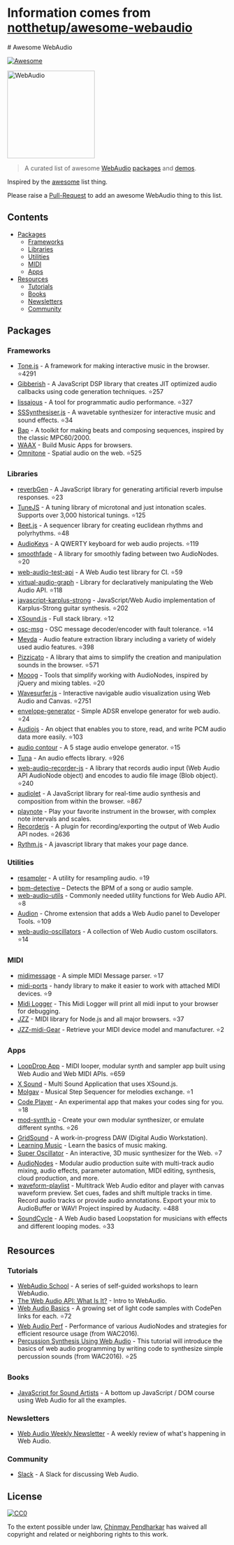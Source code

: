 # Information comes from [notthetup/awesome-webaudio](https://github.com/notthetup/awesome-webaudio)
﻿# Awesome WebAudio

[![Awesome](https://cdn.rawgit.com/sindresorhus/awesome/d7305f38d29fed78fa85652e3a63e154dd8e8829/media/badge.svg)](https://github.com/sindresorhus/awesome)

<img src="https://raw.githubusercontent.com/voodootikigod/logo.js/master/webaudio/webaudio-js.png" width="200px" alt="WebAudio">

> A curated list of awesome [WebAudio](https://developer.mozilla.org/en-US/docs/Web/API/Web_Audio_API) [packages](#packages) and [demos](#demos).

Inspired by the [awesome](https://github.com/sindresorhus/awesome) list thing.

Please raise a [Pull-Request](https://github.com/notthetup/awesome-webaudio/pulls) to add an awesome WebAudio thing to this list.

## Contents
- [Packages](#packages)
  - [Frameworks](#frameworks)
  - [Libraries](#libraries)
  - [Utilities](#utilities)
  - [MIDI](#midi)
  - [Apps](#apps)
- [Resources](#resources)
  - [Tutorials](#tutorials)
  - [Books](#books)
  - [Newsletters](#newsletters)
  - [Community](#community)

## Packages

### Frameworks
- [Tone.js](https://github.com/Tonejs/Tone.js) - A framework for making interactive music in the browser. :star:4291
- [Gibberish](https://github.com/gibber-cc/gibberish) - A JavaScript DSP library that creates JIT optimized audio callbacks using code generation techniques. :star:257
- [lissajous](https://github.com/kylestetz/lissajous) -  A tool for programmatic audio performance. :star:327
- [SSSynthesiser.js](https://github.com/surikov/SSSynthesiser.js) -  A wavetable synthesizer for interactive music and sound effects. :star:34
- [Bap](http://bapjs.org/) - A toolkit for making beats and composing sequences, inspired by the classic MPC60/2000.
- [WAAX](https://github.com/hoch/WAAX/) - Build Music Apps for browsers.
- [Omnitone](https://github.com/GoogleChrome/omnitone) - Spatial audio on the web. :star:525

### Libraries
- [reverbGen](https://github.com/adelespinasse/reverbGen) - A JavaScript library for generating artificial reverb impulse responses. :star:23
- [TuneJS](https://github.com/abbernie/tune) - A tuning library of microtonal and just intonation scales. Supports over 3,000 historical tunings. :star:125
- [Beet.js](https://github.com/zya/beet.js) - A sequencer library for creating euclidean rhythms and polyrhythms. :star:48
- [AudioKeys](https://github.com/kylestetz/AudioKeys) - A QWERTY keyboard for web audio projects. :star:119
- [smoothfade](https://github.com/notthetup/smoothfade) - A library for smoothly fading between two AudioNodes. :star:20
- [web-audio-test-api](https://github.com/mohayonao/web-audio-test-api) - A Web Audio test library for CI. :star:59
- [virtual-audio-graph](https://github.com/benji6/virtual-audio-graph) - Library for declaratively manipulating the Web Audio API. :star:118
- [javascript-karplus-strong](https://github.com/mrahtz/javascript-karplus-strong) - JavaScript/Web Audio implementation of Karplus-Strong guitar synthesis. :star:202
- [XSound.js](https://github.com/Korilakkuma/XSound) - Full stack library. :star:12
- [osc-msg](https://github.com/mohayonao/osc-msg) - OSC message decoder/encoder with fault tolerance. :star:14
- [Meyda](https://github.com/meyda/meyda) - Audio feature extraction library including a variety of widely used audio features. :star:398
- [Pizzicato](https://github.com/alemangui/pizzicato) - A library that aims to simplify the creation and manipulation sounds in the browser. :star:571
- [Mooog](https://github.com/mattlima/mooog) - Tools that simplify working with AudioNodes, inspired by jQuery and mixing tables. :star:20
- [Wavesurfer.js](https://github.com/katspaugh/wavesurfer.js) - Interactive navigable audio visualization using Web Audio and Canvas. :star:2751
- [envelope-generator](https://github.com/itsjoesullivan/envelope-generator) - Simple ADSR envelope generator for web audio. :star:24
- [Audiojs](https://github.com/audiojs/audio) - An object that enables you to store, read, and write PCM audio data more easily. :star:103
- [audio contour](https://github.com/danigb/audio-contour) - A 5 stage audio envelope generator. :star:15
- [Tuna](https://github.com/Theodeus/tuna) - An audio effects library. :star:926
- [web-audio-recorder-js](https://github.com/higuma/web-audio-recorder-js) - A library that records audio input (Web Audio API AudioNode object) and encodes to audio file image (Blob object). :star:240
- [audiolet](https://github.com/oampo/Audiolet) - A JavaScript library for real-time audio synthesis and composition from within the browser. :star:867
- [playnote](https://github.com/createbits/playnote) - Play your favorite instrument in the browser, with complex note intervals and scales.
- [Recorderjs](https://github.com/mattdiamond/Recorderjs) - A plugin for recording/exporting the output of Web Audio API nodes. :star:2636
- [Rythm.js](https://okazari.github.io/Rythm.js/) - A javascript library that makes your page dance.

### Utilities
- [resampler](https://github.com/notthetup/resampler) - A utility for resampling audio. :star:19
- [bpm-detective](https://github.com/tornqvist/bpm-detective) – Detects the BPM of a song or audio sample.
- [web-audio-utils](https://github.com/mohayonao/web-audio-utils) - Commonly needed utility functions for Web Audio API. :star:8
- [Audion](https://github.com/google/audion) - Chrome extension that adds a Web Audio panel to Developer Tools. :star:109
- [web-audio-oscillators](https://github.com/lukehorvat/web-audio-oscillators) - A collection of Web Audio custom oscillators. :star:14

### MIDI
- [midimessage](https://github.com/notthetup/midimessage) - A simple MIDI Message parser. :star:17
- [midi-ports](https://github.com/AndrejHronco/midi-ports) -  handy library to make it easier to work with attached MIDI devices. :star:9
- [Midi Logger](http://outputchannel.com/midi-logger/) - This Midi Logger will print all midi input to your browser for debugging.
- [JZZ](https://github.com/jazz-soft/JZZ) - MIDI library for Node.js and all major browsers. :star:37
- [JZZ-midi-Gear](https://github.com/jazz-soft/JZZ-midi-Gear) - Retrieve your MIDI device model and manufacturer. :star:2

### Apps
- [LoopDrop App](https://github.com/mmckegg/loop-drop-app) - MIDI looper, modular synth and sampler app built using Web Audio and Web MIDI APIs. :star:659
- [X Sound](https://korilakkuma.github.io/X-Sound/) - Multi Sound Application that uses XSound.js.
- [Molgav](https://github.com/surikov/molgav) - Musical Step Sequencer for melodies exchange. :star:1
- [Code Player](https://github.com/jcppman/code-player) - An experimental app that makes your codes sing for you. :star:18
- [mod-synth.io](https://github.com/andrevenancio/mod-synth.io) - Create your own modular synthesizer, or emulate different synths. :star:26
- [GridSound](https://gridsound.github.io) - A work-in-progress DAW (Digital Audio Workstation).
- [Learning Music](https://learningmusic.ableton.com/) - Learn the basics of music making.
- [Super Oscillator](https://github.com/lukehorvat/super-oscillator) - An interactive, 3D music synthesizer for the Web. :star:7
- [AudioNodes](https://audionodes.com) - Modular audio production suite with multi-track audio mixing, audio effects, parameter automation, MIDI editing, synthesis, cloud production, and more.
- [waveform-playlist](https://github.com/naomiaro/waveform-playlist) - Multitrack Web Audio editor and player with canvas waveform preview. Set cues, fades and shift multiple tracks in time. Record audio tracks or provide audio annotations. Export your mix to AudioBuffer or WAV! Project inspired by Audacity. :star:488
- [SoundCycle](https://github.com/scriptify/soundcycle) - A Web Audio based Loopstation for musicians with effects and different looping modes. :star:33

## Resources

### Tutorials
- [WebAudio School](https://github.com/mmckegg/web-audio-school	) - A series of self-guided workshops to learn WebAudio.
- [The Web Audio API: What Is It?](https://code.tutsplus.com/tutorials/the-web-audio-api-what-is-it--cms-23735) - Intro to WebAudio.
- [Web Audio Basics](https://github.com/kylestetz/Web-Audio-Basics) - A growing set of light code samples with CodePen links for each. :star:72
- [Web Audio Perf](https://padenot.github.io/web-audio-perf/) - Performance of various AudioNodes and strategies for efficient resource usage (from WAC2016).
- [Percussion Synthesis Using Web Audio](https://github.com/irritant/WAC-2016-Tutorial) - This tutorial will introduce the basics of web audio programming by writing code to synthesize simple percussion sounds (from WAC2016). :star:25

### Books
- [JavaScript for Sound Artists](https://www.crcpress.com/JavaScript-for-Sound-Artists-Learn-to-Code-with-the-Web-Audio-API/Turner-Leonard/p/book/9781138961531) - A bottom up JavaScript / DOM course using Web Audio for all the examples.
### Newsletters
- [Web Audio Weekly Newsletter](http://www.webaudioweekly.com) - A weekly review of what's happening in Web Audio.

### Community
- [Slack](https://web-audio-slackin.herokuapp.com/) - A Slack for discussing Web Audio.

## License

[![CC0](http://mirrors.creativecommons.org/presskit/buttons/88x31/svg/cc-zero.svg)](https://creativecommons.org/publicdomain/zero/1.0/)

To the extent possible under law, [Chinmay Pendharkar](https://chinmay.audio/) has waived all copyright and related or neighboring rights to this work.

